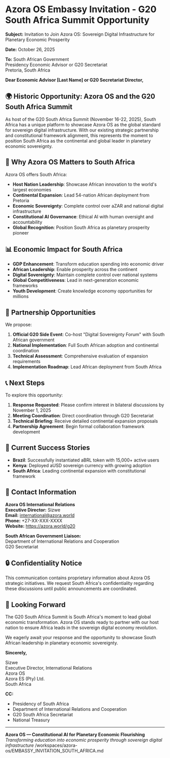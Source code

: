 # Azora OS Embassy Invitation - G20 South Africa Summit Opportunity

**Subject:** Invitation to Join Azora OS: Sovereign Digital Infrastructure for Planetary Economic Prosperity

**Date:** October 26, 2025

**To:** South African Government  
Presidency Economic Advisor or G20 Secretariat  
Pretoria, South Africa

**Dear Economic Advisor [Last Name] or G20 Secretariat Director,**

## 🌍 Historic Opportunity: Azora OS and the G20 South Africa Summit

As host of the G20 South Africa Summit (November 16-22, 2025), South Africa has a unique platform to showcase Azora OS as the global standard for sovereign digital infrastructure. With our existing strategic partnership and constitutional framework alignment, this represents the moment to position South Africa as the continental and global leader in planetary economic sovereignty.

## 🎯 Why Azora OS Matters to South Africa

Azora OS offers South Africa:

- **Host Nation Leadership**: Showcase African innovation to the world's largest economies
- **Continental Expansion**: Lead 54-nation African deployment from Pretoria
- **Economic Sovereignty**: Complete control over aZAR and national digital infrastructure
- **Constitutional AI Governance**: Ethical AI with human oversight and accountability
- **Global Recognition**: Position South Africa as planetary prosperity pioneer

## 📊 Economic Impact for South Africa

- **GDP Enhancement**: Transform education spending into economic driver
- **African Leadership**: Enable prosperity across the continent
- **Digital Sovereignty**: Maintain complete control over national systems
- **Global Competitiveness**: Lead in next-generation economic frameworks
- **Youth Development**: Create knowledge economy opportunities for millions

## 🤝 Partnership Opportunities

We propose:

1. **Official G20 Side Event**: Co-host "Digital Sovereignty Forum" with South African government
2. **National Implementation**: Full South African adoption and continental coordination
3. **Technical Assessment**: Comprehensive evaluation of expansion requirements
4. **Implementation Roadmap**: Lead African deployment from South Africa

## 📞 Next Steps

To explore this opportunity:

1. **Response Requested**: Please confirm interest in bilateral discussions by November 1, 2025
2. **Meeting Coordination**: Direct coordination through G20 Secretariat
3. **Technical Briefing**: Receive detailed continental expansion proposals
4. **Partnership Agreement**: Begin formal collaboration framework development

## 🌟 Current Success Stories

- **Brazil**: Successfully instantiated aBRL token with 15,000+ active users
- **Kenya**: Deployed aUSD sovereign currency with growing adoption
- **South Africa**: Leading continental expansion with constitutional framework

## 📧 Contact Information

**Azora OS International Relations**  
**Executive Director:** Sizwe  
**Email:** international@azora.world  
**Phone:** +27-XX-XXX-XXXX  
**Website:** https://azora.world/g20

**South African Government Liaison:**  
Department of International Relations and Cooperation  
G20 Secretariat  

## 🔒 Confidentiality Notice

This communication contains proprietary information about Azora OS strategic initiatives. We request South Africa's confidentiality regarding these discussions until public announcements are coordinated.

## 🙏 Looking Forward

The G20 South Africa Summit is South Africa's moment to lead global economic transformation. Azora OS stands ready to partner with our host nation to ensure Africa leads in the sovereign digital economy revolution.

We eagerly await your response and the opportunity to showcase South African leadership in planetary economic sovereignty.

**Sincerely,**  

Sizwe  
Executive Director, International Relations  
Azora OS  
Azora ES (Pty) Ltd.  
South Africa  

**CC:**  
- Presidency of South Africa  
- Department of International Relations and Cooperation  
- G20 South Africa Secretariat  
- National Treasury  

---

**Azora OS — Constitutional AI for Planetary Economic Flourishing**  
*Transforming education into economic prosperity through sovereign digital infrastructure*</content>
<parameter name="filePath">/workspaces/azora-os/EMBASSY_INVITATION_SOUTH_AFRICA.md